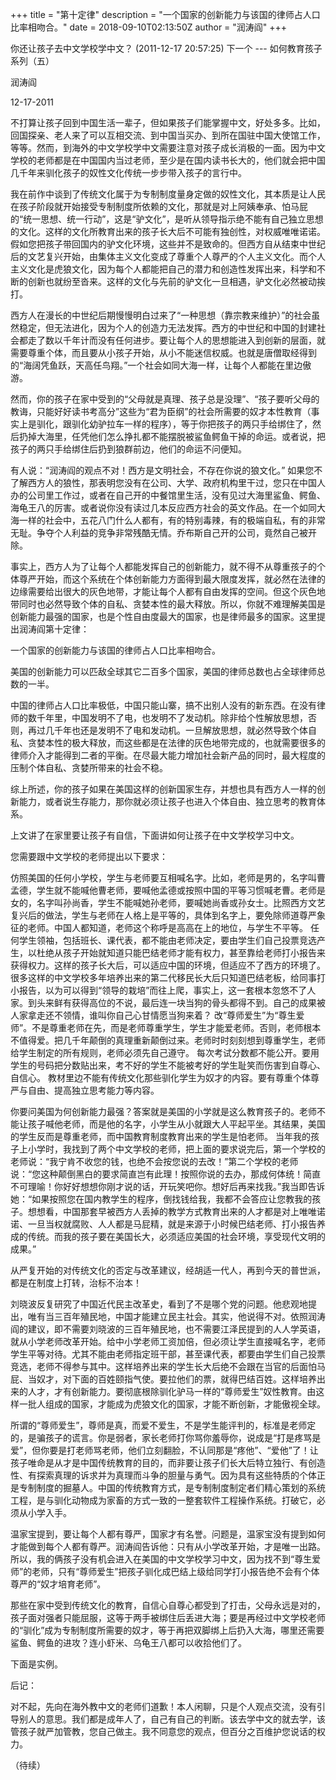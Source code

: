 +++
title = "第十定律"
description = "一个国家的创新能力与该国的律师占人口比率相吻合。"
date = 2018-09-10T02:13:50Z
author = "润涛阎"
+++


你还让孩子去中文学校学中文？ (2011-12-17 20:57:25) 下一个
--- 如何教育孩子系列（五）

润涛阎

12-17-2011

不打算让孩子回到中国生活一辈子，但如果孩子们能掌握中文，好处多多。比如，回国探亲、老人来了可以互相交流、到中国当买办、到所在国驻中国大使馆工作，等等。然而，到海外的中文学校学中文需要注意对孩子成长消极的一面。因为中文学校的老师都是在中国国内当过老师，至少是在国内读书长大的，他们就会把中国几千年来驯化孩子的奴性文化传统一步步带入孩子的言行中。

我在前作中谈到了传统文化属于为专制制度量身定做的奴性文化，其本质是让人民在孩子阶段就开始接受专制制度所依赖的文化，那就是对上阿姨奉承、怕马屁的“统一思想、统一行动”，这是“驴文化”，是听从领导指示绝不能有自己独立思想的文化。这样的文化所教育出来的孩子长大后不可能有独创性，对权威唯唯诺诺。假如您把孩子带回国内的驴文化环境，这些并不是致命的。但西方自从结束中世纪后的文艺复兴开始，由集体主义文化变成了尊重个人尊严的个人主义文化。而个人主义文化是虎狼文化，因为每个人都能把自己的潜力和创造性发挥出来，科学和不断的创新也就纷至沓来。这样的文化与先前的驴文化一旦相遇，驴文化必然被动挨打。

西方人在漫长的中世纪后期慢慢明白过来了“一种思想（靠宗教来维护）”的社会虽然稳定，但无法进化，因为个人的创造力无法发挥。西方的中世纪和中国的封建社会都走了数以千年计而没有任何进步。要让每个人的思想能进入到创新的层面，就需要尊重个体，而且要从小孩子开始，从小不能迷信权威。也就是唐僧取经得到的“海阔凭鱼跃，天高任鸟翔。”一个社会如同大海一样，让每个人都能在里边傲游。

然而，你的孩子在家中受到的“父母就是真理、孩子总是没理”、“孩子要听父母的教诲，只能好好读书考高分”这些为“君为臣纲”的社会所需要的奴才本性教育（事实上是驯化，跟驯化幼驴拉车一样的程序），等于你把孩子的两只手给绑住了，然后扔掉大海里，任凭他们怎么挣扎都不能摆脱被鲨鱼鳄鱼干掉的命运。或者说，把孩子的两只手给绑住后扔到狼群前边，他们的命运不问便知。

有人说：“润涛阎的观点不对！西方是文明社会，不存在你说的狼文化。” 如果您不了解西方人的狼性，那表明您没有在公司、大学、政府机构里干过，您只在中国人办的公司里工作过，或者在自己开的中餐馆里生活，没有见过大海里鲨鱼、鳄鱼、海龟王八的厉害。或者说你没有读过几本反应西方社会的英文作品。在一个如同大海一样的社会中，五花八门什么人都有，有的特别毒辣，有的极端自私，有的非常无耻。争夺个人利益的竞争非常残酷无情。乔布斯自己开的公司，竟然自己被开除。

事实上，西方人为了让每个人都能发挥自己的创新能力，就不得不从尊重孩子的个体尊严开始，而这个系统在个体创新能力方面得到最大限度发挥，就必然在法律的边缘需要给出很大的灰色地带，才能让每个人都有自由发挥的空间。但这个灰色地带同时也必然导致个体的自私、贪婪本性的最大释放。所以，你就不难理解美国是创新能力最强的国家，也是个性自由度最大的国家，也是律师最多的国家。这里提出润涛阎第十定律：

一个国家的创新能力与该国的律师占人口比率相吻合。

美国的创新能力可以匹敌全球其它二百多个国家，美国的律师总数也占全球律师总数的一半。

中国的律师占人口比率极低，中国只能山寨，搞不出别人没有的新东西。在没有律师的数千年里，中国发明不了电，也发明不了发动机。除非给个性解放思想，否则，再过几千年也还是发明不了电和发动机。一旦解放思想，就必然导致个体自私、贪婪本性的极大释放，而这些都是在法律的灰色地带完成的，也就需要很多的律师介入才能得到二者的平衡。在尽最大能力增加社会新产品的同时，最大程度的压制个体自私、贪婪所带来的社会不稳。 

综上所述，你的孩子如果在美国这样的创新国家生存，并想也具有西方人一样的创新能力，或者说生存能力，那你就必须让孩子也进入个体自由、独立思考的教育体系。

上文讲了在家里要让孩子有自信，下面讲如何让孩子在中文学校学习中文。

您需要跟中文学校的老师提出以下要求：

仿照美国的任何小学校，学生与老师要互相喊名字。比如，老师是男的，名字叫曹孟德，学生就不能喊他曹老师，要喊他孟德或按照中国的平等习惯喊老曹。老师是女的，名字叫孙尚香，学生不能喊她孙老师，要喊她尚香或孙女士。比照西方文艺复兴后的做法，学生与老师在人格上是平等的，具体到名字上，要免除师道尊严象征的老师。中国人都知道，老师这个称呼是高高在上的地位，与学生不平等。
任何学生领袖，包括班长、课代表，都不能由老师决定，要由学生们自己投票竞选产生，以杜绝从孩子开始就知道只能巴结老师才能有权力，甚至靠给老师打小报告来获得权力。这样的孩子长大后，可以适应中国的环境，但适应不了西方的环境了。很多这样的中文学校多年培养出来的第二代移民长大后只知道巴结老板，给同事打小报告，以为可以得到“领导的栽培”而往上爬，事实上，这一套根本忽悠不了人家。到头来鲜有获得高位的不说，最后连一块当狗的骨头都得不到。自己的成果被人家拿走还不领情，谁叫你自己心甘情愿当狗来着？
改“尊师爱生”为“尊生爱师”。不是尊重老师在先，而是老师尊重学生，学生才能爱老师。否则，老师根本不值得爱。把几千年颠倒的真理重新颠倒过来。老师时时刻刻想到尊重学生，老师给学生制定的所有规则，老师必须先自己遵守。
每次考试分数都不能公开。要用学生的号码把分数贴出来，考不好的学生不能被考好的学生耻笑而伤害到自尊心、自信心。
教材里边不能有传统文化那些驯化学生为奴才的内容。要有尊重个体尊严与自由、提高独立思考能力等内容。


你要问美国为何创新能力最强？答案就是美国的小学就是这么教育孩子的。老师不能让孩子喊他老师，而是他的名字，小学生从小就跟大人平起平坐。其结果，美国的学生反而是尊重老师，而中国教育制度教育出来的学生是怕老师。
当年我的孩子上小学时，我找到了两个中文学校的老师，把上面的要求说完后，第一个学校的老师说：“我宁肯不收您的钱，也绝不会按您说的去改！”第二个学校的老师说：“您这种颠倒黑白的要求简直岂有此理！按照你说的去办，那成何体统！简直不可理喻！你好好想想你刚才说的话，开玩笑吧你。想好后再来找我。”我当即告诉她：“如果按照您在国内教学生的程序，倒找钱给我，我都不会答应让您教我的孩子。想想看，中国那套早被西方人丢掉的教学方式教育出来的人才都是对上唯唯诺诺、一旦当权就腐败、人人都是马屁精，就是来源于小时候巴结老师、打小报告养成的传统。而我的孩子要在美国长大，必须适应美国的社会环境，享受现代文明的成果。”

从严复开始的对传统文化的否定与改革建议，经胡适一代人，再到今天的普世派，都是在制度上打转，治标不治本！

刘晓波反复研究了中国近代民主改革史，看到了不是哪个党的问题。他悲观地提出，唯有当三百年殖民地，中国才能建立民主社会。其实，他说得不对。依照润涛阎的建议，即不需要刘晓波的三百年殖民地，也不需要江泽民提到的人人学英语，就从小学老师改革开始。给中小学老师工资加倍，但必须让学生直接喊名字，老师学生平等对待。尤其不能由老师指定班干部，甚至课代表，都要由学生们自己投票竞选，老师不得参与其中。这样培养出来的学生长大后绝不会跟在当官的后面怕马屁、当奴才，对下面的百姓颐指气使。要拉他们的票，就得巴结百姓。这样培养出来的人才，才有创新能力。要彻底根除驯化驴马一样的“尊师爱生”奴性教育。由这样一批人组成的国家，才能成为虎狼文化的国家，才能不断创新，才能傲视全球。 

所谓的“尊师爱生”，尊师是真，而爱不爱生，不是学生能评判的，标准是老师定的，是骗孩子的谎言。你是弱者，家长老师打你骂你羞辱你，说成是“打是疼骂是爱”，但你要是打老师骂老师，他们立刻翻脸，不认同那是“疼他”、“爱他”了！让孩子唯命是从才是中国传统教育的目的，而非要让孩子们长大后特立独行、有创造性、有探索真理的诉求并为真理而斗争的胆量与勇气。因为具有这些特质的个体正是专制制度的掘墓人。中国的传统教育方式，是专制制度制定者们精心策划的系统工程，是与驯化动物成为家畜的方式一致的一整套软件工程操作系统。打破它，必须从小学入手。

温家宝提到，要让每个人都有尊严，国家才有名誉。问题是，温家宝没有提到如何才能做到每个人都有尊严。润涛阎告诉他：只有从小学改革开始，才是唯一出路。
所以，我的俩孩子没有机会进入在美国的中文学校学习中文，因为找不到“尊生爱师”的老师，只有“尊师爱生”把孩子驯化成巴结上级给同学打小报告绝不会有个体尊严的“奴才培育老师”。

那些在家中受到传统文化的教育，自信心自尊心都受到了打击，父母永远是对的，孩子面对强者只能屈服，这等于两手被绑住后丢进大海；要是再经过中文学校老师的“驯化”成为专制制度所需要的奴才，等于再把双脚绑上后扔入大海，哪里还需要鲨鱼、鳄鱼的进攻？连小虾米、乌龟王八都可以收拾他们了。

下面是实例。 

后记：

对不起，先向在海外教中文的老师们道歉！本人闲聊，只是个人观点交流，没有引导别人的意思。我们都是成年人了，自己有自己的判断。该去学中文的就去学，该管孩子就严加管教，您自己做主。我不同意您的观点，但百分之百维护您说话的权力。

（待续）
